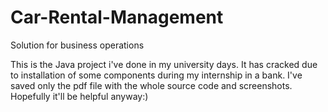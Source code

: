 # Car-Rental-Management
Solution for business operations


This is the Java project i've done in my university days. It has cracked due to installation of some components 
during my internship in a bank. I've saved only the pdf file with the whole source code and screenshots.
Hopefully it'll be helpful anyway:)
